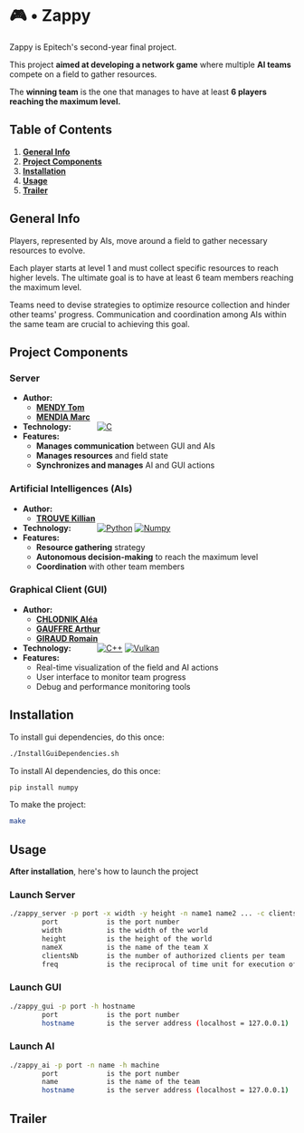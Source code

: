 # 🎮 • Zappy

Zappy is Epitech's second-year final project.

This project **aimed at developing a network game** where multiple **AI teams** compete on a field to gather resources.

The **winning team** is the one that manages to have at least **6 players reaching the maximum level.**

## Table of Contents

1. [**General Info**](#general-info)
2. [**Project Components**](#project-components)
3. [**Installation**](#installation)
4. [**Usage**](#usage)
5. [**Trailer**](#trailer)

## General Info

Players, represented by AIs, move around a field to gather necessary resources to evolve.

Each player starts at level 1 and must collect specific resources to reach higher levels. The ultimate goal is to have at least 6 team members reaching the maximum level.

Teams need to devise strategies to optimize resource collection and hinder other teams' progress. Communication and coordination among AIs within the same team are crucial to achieving this goal.

## Project Components

### Server

- **Author:**
  - [**MENDY Tom**](https://github.com/Tom-Mendy)
  - [**MENDIA Marc**](https://github.com/Dvaking)
- **Technology:**
&emsp;&emsp;&emsp;[![C](https://img.shields.io/badge/C-logo?style=for-the-badge&logo=C&logoColor=white&color=%23A8B9CC)](https://fr.wikipedia.org/wiki/C_(langage))
- **Features:**
  - **Manages communication** between GUI and AIs
  - **Manages resources** and field state
  - **Synchronizes and manages** AI and GUI actions

### Artificial Intelligences (AIs)

- **Author:**
  - [**TROUVE Killian**](https://github.com/JsuisSayker)
- **Technology:**
&emsp;&emsp;&emsp;[![Python](https://img.shields.io/badge/python-logo?style=for-the-badge&logo=Python&logoColor=white&color=%233776AB)](https://docs.python.org/3/) [![Numpy](https://img.shields.io/badge/numyp-logo?style=for-the-badge&logo=Numpy&color=%23013243)](https://numpy.org/doc/stable/)
- **Features:**
  - **Resource gathering** strategy
  - **Autonomous decision-making** to reach the maximum level
  - **Coordination** with other team members

### Graphical Client (GUI)

- **Author:**
  - [**CHLODNIK Aléa**](https://github.com/AleaChlodnik)
  - [**GAUFFRE Arthur**](https://github.com/arthurgauffre)
  - [**GIRAUD Romain**](https://github.com/OxiiLB)
- **Technology:**
&emsp;&emsp;&emsp;[![C++](https://img.shields.io/badge/C%2B%2B-logo?style=for-the-badge&logo=C%2B%2B&logoColor=white&color=%2300599C)](https://fr.wikipedia.org/wiki/C%2B%2B) [![Vulkan](https://img.shields.io/badge/vulkan-logo?style=for-the-badge&logo=Vulkan&logoColor=white&color=%23AC162C)](https://www.vulkan.org/learn)
- **Features:**
  - Real-time visualization of the field and AI actions
  - User interface to monitor team progress
  - Debug and performance monitoring tools

## Installation

To install gui dependencies, do this once:

```sh
./InstallGuiDependencies.sh
```

To install AI dependencies, do this once:

```sh
pip install numpy
```

To make the project:

```sh
make
```

## Usage

**After installation**, here's how to launch the project

### Launch Server

```sh
./zappy_server -p port -x width -y height -n name1 name2 ... -c clientsNb -f freq
        port            is the port number
        width           is the width of the world
        height          is the height of the world
        nameX           is the name of the team X
        clientsNb       is the number of authorized clients per team
        freq            is the reciprocal of time unit for execution of actions
```

### Launch GUI

```sh
./zappy_gui -p port -h hostname
        port            is the port number
        hostname        is the server address (localhost = 127.0.0.1)
```

### Launch AI

```sh
./zappy_ai -p port -n name -h machine
        port            is the port number
        name            is the name of the team
        hostname        is the server address (localhost = 127.0.0.1)
```

## Trailer
